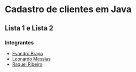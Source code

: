# Cadastro de clientes em Java

## Lista 1 e Lista 2

### Integrantes
* <a href="https://github.com/EvandroRBR" target="blank">Evandro Braga</a>
* <a href="https://github.com/raquelribeiro2" target="blank">Leonardo Messias</a>
* <a href="https://github.com/LeonardoMessias98" target="blank">Raquel Ribeiro</a>
